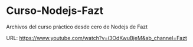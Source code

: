 # Curso-Nodejs-Fazt

Archivos del curso práctico desde cero de Nodejs de Fazt

URL: https://www.youtube.com/watch?v=i3OdKwuBjeM&ab_channel=Fazt
